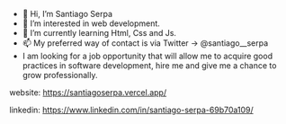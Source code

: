 - 👋 Hi, I’m Santiago Serpa
- 👀 I’m interested in web development.
- 🌱 I’m currently learning Html, Css and Js.
- 📫 My preferred way of contact is via Twitter -> @santiago__serpa
- I am looking for a job opportunity that will allow me to acquire good practices in software development, hire me and give me a chance to grow professionally.


website: https://santiagoserpa.vercel.app/

linkedin: https://www.linkedin.com/in/santiago-serpa-69b70a109/





<!---
usersantiago/usersantiago is a ✨ special ✨ repository because its `README.md` (this file) appears on your GitHub profile.
You can click the Preview link to take a look at your changes.
--->
